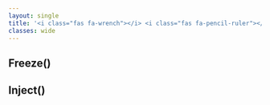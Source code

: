 ```yaml
---
layout: single
title: '<i class="fas fa-wrench"></i> <i class="fas fa-pencil-ruler"></i> Customization - Freeze() and Inject()'
classes: wide
---
```


## Freeze()

## Inject()
